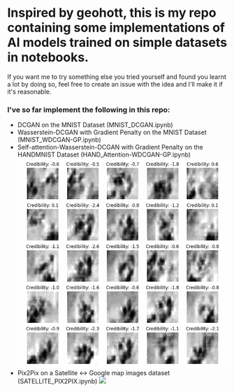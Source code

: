 # Inspired by geohott, this is my repo containing some implementations of AI models trained on simple datasets in notebooks.

If you want me to try something else you tried yourself and found you learnt a lot by doing so, feel free to create an issue with the idea and I'll make it if it's reasonable.

### I've so far implement the following in this repo:
- DCGAN on the MNIST Dataset (MNIST_DCGAN.ipynb) 
- Wasserstein-DCGAN with Gradient Penalty on the MNIST Dataset (MNIST_WDCGAN-GP.ipynb)
- Self-attention-Wasserstein-DCGAN with Gradient Penalty on the HANDMNIST Dataset (HAND_Attention-WDCGAN-GP.ipynb)
![](results/HANDSMNISTwithoutAtt.gif)
- Pix2Pix on a Satellite <-> Google map images dataset (SATELLITE_PIX2PIX.ipynb)
![](results/SATELLITE.gif)